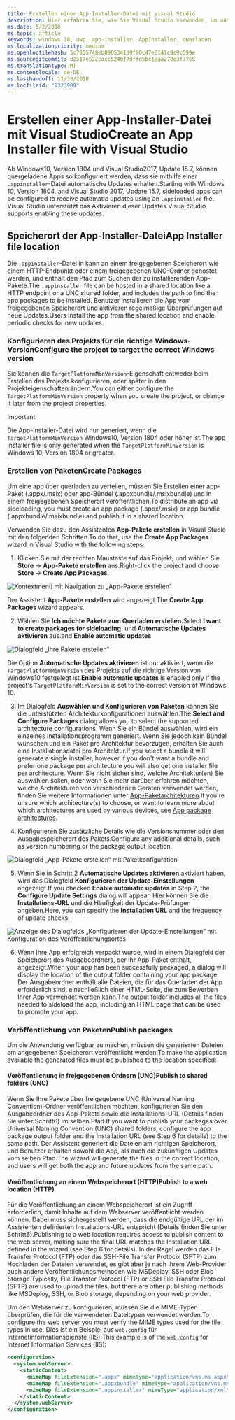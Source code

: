 ```yaml
---
title: Erstellen einer App-Installer-Datei mit Visual Studio
description: Hier erfahren Sie, wie Sie Visual Studio verwenden, um automatische Updates mithilfe der .appinstaller-Datei zu aktivieren.
ms.date: 5/2/2018
ms.topic: article
keywords: windows 10, uwp, app-installer, AppInstaller, querladen
ms.localizationpriority: medium
ms.openlocfilehash: 5c7055748eb8905341d9f90c47e6141c9c9c599e
ms.sourcegitcommit: d2517e522cacc5240f7dffd5bc1eaa278e3f7768
ms.translationtype: MT
ms.contentlocale: de-DE
ms.lasthandoff: 11/30/2018
ms.locfileid: "8323989"
---
```

# <a name="create-an-app-installer-file-with-visual-studio"></a><span data-ttu-id="010b7-104">Erstellen einer App-Installer-Datei mit Visual Studio</span><span class="sxs-lookup"><span data-stu-id="010b7-104">Create an App Installer file with Visual Studio</span></span>

<span data-ttu-id="010b7-105">Ab Windows10, Version 1804 und Visual Studio2017, Update 15.7, können quergeladene Apps so konfiguriert werden, dass sie mithilfe einer `.appinstaller`-Datei automatische Updates erhalten.</span><span class="sxs-lookup"><span data-stu-id="010b7-105">Starting with Windows 10, Version 1804, and Visual Studio 2017, Update 15.7, sideloaded apps can be configured to receive automatic updates using an `.appinstaller` file.</span></span> <span data-ttu-id="010b7-106">Visual Studio unterstützt das Aktivieren dieser Updates.</span><span class="sxs-lookup"><span data-stu-id="010b7-106">Visual Studio supports enabling these updates.</span></span>

## <a name="app-installer-file-location"></a><span data-ttu-id="010b7-107">Speicherort der App-Installer-Datei</span><span class="sxs-lookup"><span data-stu-id="010b7-107">App Installer file location</span></span>
<span data-ttu-id="010b7-108">Die `.appinstaller`-Datei in kann an einem freigegebenen Speicherort wie einem HTTP-Endpunkt oder einem freigegebenen UNC-Ordner gehostet werden, und enthält den Pfad zum Suchen der zu installierenden App-Pakete.</span><span class="sxs-lookup"><span data-stu-id="010b7-108">The `.appinstaller` file can be hosted in a shared location like a HTTP endpoint or a UNC shared folder, and includes the path to find the app packages to be installed.</span></span> <span data-ttu-id="010b7-109">Benutzer installieren die App vom freigegebenen Speicherort und aktivieren regelmäßige Überprüfungen auf neue Updates.</span><span class="sxs-lookup"><span data-stu-id="010b7-109">Users install the app from the shared location and enable periodic checks for new updates.</span></span> 


### <a name="configure-the-project-to-target-the-correct-windows-version"></a><span data-ttu-id="010b7-110">Konfigurieren des Projekts für die richtige Windows-Version</span><span class="sxs-lookup"><span data-stu-id="010b7-110">Configure the project to target the correct Windows version</span></span>

<span data-ttu-id="010b7-111">Sie können die `TargetPlatformMinVersion`-Eigenschaft entweder beim Erstellen des Projekts konfigurieren, oder später in den Projekteigenschaften ändern.</span><span class="sxs-lookup"><span data-stu-id="010b7-111">You can either configure the `TargetPlatformMinVersion` property when you create the project, or change it later from the project properties.</span></span> 

>[!IMPORTANT]
> <span data-ttu-id="010b7-112">Die App-Installer-Datei wird nur generiert, wenn die `TargetPlatformMinVersion` Windows10, Version 1804 oder höher ist.</span><span class="sxs-lookup"><span data-stu-id="010b7-112">The app installer file is only generated when the `TargetPlatformMinVersion` is Windows 10, Version 1804 or greater.</span></span>


### <a name="create-packages"></a><span data-ttu-id="010b7-113">Erstellen von Paketen</span><span class="sxs-lookup"><span data-stu-id="010b7-113">Create Packages</span></span>

<span data-ttu-id="010b7-114">Um eine app über querladen zu verteilen, müssen Sie Erstellen einer app-Paket (.appx/.msix) oder app-Bündel (.appxbundle/.msixbundle) und in einem freigegebenen Speicherort veröffentlichen.</span><span class="sxs-lookup"><span data-stu-id="010b7-114">To distribute an app via sideloading, you must create an app package (.appx/.msix) or app bundle (.appxbundle/.msixbundle) and publish it in a shared location.</span></span>

<span data-ttu-id="010b7-115">Verwenden Sie dazu den Assistenten **App-Pakete erstellen** in Visual Studio mit den folgenden Schritten.</span><span class="sxs-lookup"><span data-stu-id="010b7-115">To do that, use the **Create App Packages** wizard in Visual Studio with the following steps.</span></span>

1. <span data-ttu-id="010b7-116">Klicken Sie mit der rechten Maustaste auf das Projekt, und wählen Sie **Store** -> **App-Pakete erstellen** aus.</span><span class="sxs-lookup"><span data-stu-id="010b7-116">Right-click the project and choose **Store** -> **Create App Packages**.</span></span>  

![Kontextmenü mit Navigation zu „App-Pakete erstellen“](images/packaging-screen2.jpg)   

<span data-ttu-id="010b7-118">Der Assistent **App-Pakete erstellen** wird angezeigt.</span><span class="sxs-lookup"><span data-stu-id="010b7-118">The **Create App Packages** wizard appears.</span></span>

2. <span data-ttu-id="010b7-119">Wählen Sie **Ich möchte Pakete zum Querladen erstellen.**</span><span class="sxs-lookup"><span data-stu-id="010b7-119">Select **I want to create packages for sideloading.**</span></span> <span data-ttu-id="010b7-120">und **Automatische Updates aktivieren** aus.</span><span class="sxs-lookup"><span data-stu-id="010b7-120">and **Enable automatic updates**</span></span>  

![Dialogfeld „Ihre Pakete erstellen“](images/select-sideloading.png)  

<span data-ttu-id="010b7-122">Die Option **Automatische Updates aktivieren** ist nur aktiviert, wenn die `TargetPlatformMinVersion` des Projekts auf die richtige Version von Windows10 festgelegt ist.</span><span class="sxs-lookup"><span data-stu-id="010b7-122">**Enable automatic updates** is enabled only if the project's `TargetPlatformMinVersion` is set to the correct version of Windows 10.</span></span>

3. <span data-ttu-id="010b7-123">Im Dialogfeld **Auswählen und Konfigurieren von Paketen** können Sie die unterstützten Architekturkonfigurationen auswählen.</span><span class="sxs-lookup"><span data-stu-id="010b7-123">The **Select and Configure Packages** dialog allows you to select the supported architecture configurations.</span></span> <span data-ttu-id="010b7-124">Wenn Sie ein Bündel auswählen, wird ein einzelnes Installationsprogramm generiert. Wenn Sie jedoch kein Bündel wünschen und ein Paket pro Architektur bevorzugen, erhalten Sie auch eine Installationsdatei pro Architektur.</span><span class="sxs-lookup"><span data-stu-id="010b7-124">If you select a bundle it will generate a single installer, however if you don't want a bundle and prefer one package per architecture you will also get one installer file per architecture.</span></span>  <span data-ttu-id="010b7-125">Wenn Sie nicht sicher sind, welche Architektur(en) Sie auswählen sollen, oder wenn Sie mehr darüber erfahren möchten, welche Architekturen von verschiedenen Geräten verwendet werden, finden Sie weitere Informationen unter [App-Paketarchitekturen](device-architecture.md).</span><span class="sxs-lookup"><span data-stu-id="010b7-125">If you're unsure which architecture(s) to choose, or want to learn more about which architectures are used by various devices, see [App package architectures](device-architecture.md).</span></span>

4. <span data-ttu-id="010b7-126">Konfigurieren Sie zusätzliche Details wie die Versionsnummer oder den Ausgabespeicherort des Pakets.</span><span class="sxs-lookup"><span data-stu-id="010b7-126">Configure any additional details, such as version numbering or the package output location.</span></span>

![Dialogfeld „App-Pakete erstellen“ mit Paketkonfiguration](images/packaging-screen5.jpg)  

5. <span data-ttu-id="010b7-128">Wenn Sie in Schritt 2 **Automatische Updates aktivieren** aktiviert haben, wird das Dialogfeld **Konfigurieren der Update-Einstellungen** angezeigt.</span><span class="sxs-lookup"><span data-stu-id="010b7-128">If you checked **Enable automatic updates** in Step 2, the **Configure Update Settings** dialog will appear.</span></span> <span data-ttu-id="010b7-129">Hier können Sie die **Installations-URL** und die Häufigkeit der Update-Prüfungen angeben.</span><span class="sxs-lookup"><span data-stu-id="010b7-129">Here, you can specify the **Installation URL** and the frequency of update checks.</span></span>

![Anzeige des Dialogfelds „Konfigurieren der Update-Einstellungen” mit Konfiguration des Veröffentlichungsortes](images/sideloading-screen.png)  

6. <span data-ttu-id="010b7-131">Wenn Ihre App erfolgreich verpackt wurde, wird in einem Dialogfeld der Speicherort des Ausgabeordners, der Ihr App-Paket enthält, angezeigt.</span><span class="sxs-lookup"><span data-stu-id="010b7-131">When your app has been successfully packaged, a dialog will display the location of the output folder containing your app package.</span></span> <span data-ttu-id="010b7-132">Der Ausgabeordner enthält alle Dateien, die für das Querladen der App erforderlich sind, einschließlich einer HTML-Seite, die zum Bewerben Ihrer App verwendet werden kann.</span><span class="sxs-lookup"><span data-stu-id="010b7-132">The output folder includes all the files needed to sideload the app, including an HTML page that can be used to promote your app.</span></span>

### <a name="publish-packages"></a><span data-ttu-id="010b7-133">Veröffentlichung von Paketen</span><span class="sxs-lookup"><span data-stu-id="010b7-133">Publish packages</span></span>

<span data-ttu-id="010b7-134">Um die Anwendung verfügbar zu machen, müssen die generierten Dateien am angegebenen Speicherort veröffentlicht werden:</span><span class="sxs-lookup"><span data-stu-id="010b7-134">To make the application available the generated files must be published to the location specified:</span></span>

#### <a name="publish-to-shared-folders-unc"></a><span data-ttu-id="010b7-135">Veröffentlichung in freigegebenen Ordnern (UNC)</span><span class="sxs-lookup"><span data-stu-id="010b7-135">Publish to shared folders (UNC)</span></span>

<span data-ttu-id="010b7-136">Wenn Sie Ihre Pakete über freigegebene UNC (Universal Naming Convention)-Ordner veröffentlichen möchten, konfigurieren Sie den Ausgabeordner des App-Pakets sowie die Installations-URL (Details finden Sie unter Schritt6) im selben Pfad.</span><span class="sxs-lookup"><span data-stu-id="010b7-136">If you want to publish your packages over Universal Naming Convention (UNC) shared folders, configure the app package output folder and the Installation URL (see Step 6 for details) to the same path.</span></span> <span data-ttu-id="010b7-137">Der Assistent generiert die Dateien am richtigen Speicherort, und Benutzer erhalten sowohl die App, als auch die zukünftigen Updates vom selben Pfad.</span><span class="sxs-lookup"><span data-stu-id="010b7-137">The wizard will generate the files in the correct location, and users will get both the app and future updates from the same path.</span></span>

#### <a name="publish-to-a-web-location-http"></a><span data-ttu-id="010b7-138">Veröffentlichung an einem Webspeicherort (HTTP)</span><span class="sxs-lookup"><span data-stu-id="010b7-138">Publish to a web location (HTTP)</span></span>

<span data-ttu-id="010b7-139">Für die Veröffentlichung an einem Webspeicherort ist ein Zugriff erforderlich, damit Inhalte auf dem Webserver veröffentlicht werden können. Dabei muss sichergestellt werden, dass die endgültige URL der im Assistenten definierten Installations-URL entspricht (Details finden Sie unter Schritt6).</span><span class="sxs-lookup"><span data-stu-id="010b7-139">Publishing to a web location requires access to publish content to the web server, making sure the final URL matches the Installation URL defined in the wizard (see Step 6 for details).</span></span> <span data-ttu-id="010b7-140">In der Regel werden das File Transfer Protocol (FTP) oder das SSH-File Transfer Protocol (SFTP) zum Hochladen der Dateien verwendet, es gibt aber je nach Ihrem Web-Provider auch andere Veröffentlichungsmethoden wie MSDeploy, SSH oder Blob Storage.</span><span class="sxs-lookup"><span data-stu-id="010b7-140">Typically, File Transfer Protocol (FTP) or SSH File Transfer Protocol (SFTP) are used to upload the files, but there are other publishing methods like MSDeploy, SSH, or Blob storage, depending on your web provider.</span></span>

<span data-ttu-id="010b7-141">Um den Webserver zu konfigurieren, müssen Sie die MIME-Typen überprüfen, die für die verwendeten Dateitypen verwendet werden.</span><span class="sxs-lookup"><span data-stu-id="010b7-141">To configure the web server you must verify the MIME types used for the file types in use.</span></span> <span data-ttu-id="010b7-142">Dies ist ein Beispiel aus `web.config` für Internetinformationsdienste (IIS):</span><span class="sxs-lookup"><span data-stu-id="010b7-142">This example is of the `web.config` for Internet Information Services (IIS):</span></span>

```xml
<configuration>
  <system.webServer>
    <staticContent>
      <mimeMap fileExtension=".appx" mimeType="application/vns.ms-appx" />
      <mimeMap fileExtension=".appxbundle" mimeType="application/vns.ms-appx" />
      <mimeMap fileExtension=".appinstaller" mimeType="application/xml" />
    </staticContent>  
  </system.webServer>  
</configuration>
```




















